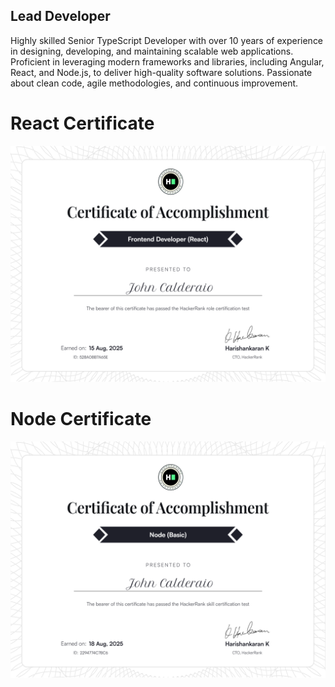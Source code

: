 ## Lead Developer

Highly skilled Senior TypeScript Developer with over 10 years of experience in designing, developing, and maintaining scalable web applications. Proficient in leveraging modern frameworks and libraries, including Angular, React, and Node.js, to deliver high-quality software solutions. Passionate about clean code, agile methodologies, and continuous improvement.

# React Certificate
[![React_Certificate](./react-certificate.png)](https://www.hackerrank.com/certificates/528a08b7a65e)

# Node Certificate
[![Node_Certificate](./node-certificate.png)](https://www.hackerrank.com/certificates/2294774c78c6)

<!--
**KingLion88/KingLion88** is a ✨ _special_ ✨ repository because its `README.md` (this file) appears on your GitHub profile.

Here are some ideas to get you started:

- 🔭 I’m currently working on ...
- 🌱 I’m currently learning ...
- 👯 I’m looking to collaborate on ...
- 🤔 I’m looking for help with ...
- 💬 Ask me about ...
- 📫 How to reach me: ...
- 😄 Pronouns: ...
- ⚡ Fun fact: ...
-->
